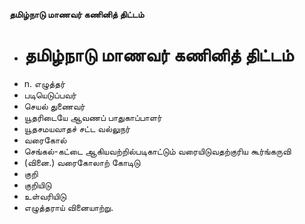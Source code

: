 **தமிழ்நாடு மாணவர் கணினித் திட்டம்**
- # தமிழ்நாடு மாணவர் கணினித் திட்டம்
- n. எழுத்தர்
- படியெடுப்பவர்
- செயல் துணைவர்
- யூதரிடையே ஆவணப் பாதுகாப்பாளர்
- யூதசமயவாதச் சட்ட வல்லுநர்
- வரைகோல்
- செங்கல்-கட்டை ஆகியவற்றில்படிகாட்டும் வரையிடுவதற்குரிய கூர்ங்கருவி
- (வினை.) வரைகோலாற் கோடிடு
- குறி
- குறியிடு
- உள்வரியிடு
- எழுத்தராய் வினையாற்று.

